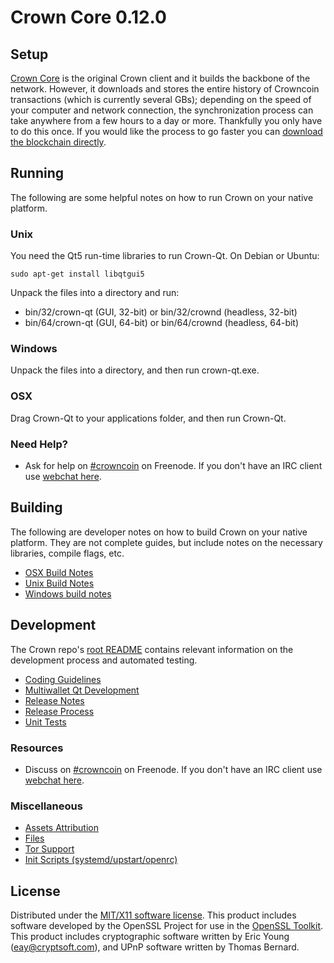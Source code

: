 Crown Core 0.12.0
=====================

Setup
---------------------
[Crown Core](http://crown.tech/wallet) is the original Crown client and it builds the backbone of the network. However, it downloads and stores the entire history of Crowncoin transactions (which is currently several GBs); depending on the speed of your computer and network connection, the synchronization process can take anywhere from a few hours to a day or more. Thankfully you only have to do this once. If you would like the process to go faster you can [download the blockchain directly](http://txexplorer.infernopool.com/CRWbootstrap.zip).

Running
---------------------
The following are some helpful notes on how to run Crown on your native platform.

### Unix

You need the Qt5 run-time libraries to run Crown-Qt. On Debian or Ubuntu:

	sudo apt-get install libqtgui5

Unpack the files into a directory and run:

- bin/32/crown-qt (GUI, 32-bit) or bin/32/crownd (headless, 32-bit)
- bin/64/crown-qt (GUI, 64-bit) or bin/64/crownd (headless, 64-bit)



### Windows

Unpack the files into a directory, and then run crown-qt.exe.

### OSX

Drag Crown-Qt to your applications folder, and then run Crown-Qt.

### Need Help?

* Ask for help on [#crowncoin](http://webchat.freenode.net?channels=crowncoin) on Freenode. If you don't have an IRC client use [webchat here](http://webchat.freenode.net?channels=crowncoin).

Building
---------------------
The following are developer notes on how to build Crown on your native platform. They are not complete guides, but include notes on the necessary libraries, compile flags, etc.

- [OSX Build Notes](build-osx.md)
- [Unix Build Notes](build-unix.md)
- [Windows build notes](build-msw.md)

Development
---------------------
The Crown repo's [root README](https://github.com/Crowndev/crowncoin/blob/master/README.md) contains relevant information on the development process and automated testing.

- [Coding Guidelines](coding-style.md)
- [Multiwallet Qt Development](multiwallet-qt.md)
- [Release Notes](release-notes.md)
- [Release Process](release-process.md)
- [Unit Tests](unit-tests.md)

### Resources
* Discuss on [#crowncoin](http://webchat.freenode.net/?channels=crowncoin) on Freenode. If you don't have an IRC client use [webchat here](http://webchat.freenode.net/?channels=crowncoin).

### Miscellaneous
- [Assets Attribution](assets-attribution.md)
- [Files](files.md)
- [Tor Support](tor.md)
- [Init Scripts (systemd/upstart/openrc)](init.md)

License
---------------------
Distributed under the [MIT/X11 software license](http://www.opensource.org/licenses/mit-license.php).
This product includes software developed by the OpenSSL Project for use in the [OpenSSL Toolkit](https://www.openssl.org/). This product includes
cryptographic software written by Eric Young ([eay@cryptsoft.com](mailto:eay@cryptsoft.com)), and UPnP software written by Thomas Bernard.
